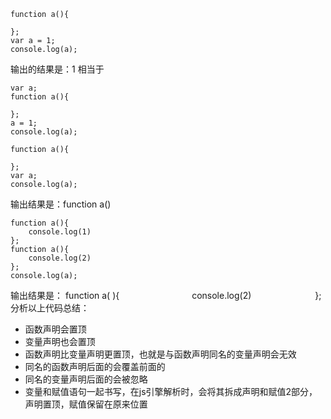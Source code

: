 ``` 
function a(){ 
   
};
var a = 1;
console.log(a);
 ```
输出的结果是：1
相当于
```
var a;
function a(){ 

};
a = 1;
console.log(a);
```
```
function a(){ 
    
};
var a;
console.log(a);
```
输出结果是：function a()
```
function a(){ 
    console.log(1)
};
function a(){ 
    console.log(2)
};
console.log(a);
``` 
输出结果是： function a( ){ 
　　　　　　　　console.log(2)
 　　　　　　　};
分析以上代码总结：
- 函数声明会置顶
- 变量声明也会置顶
- 函数声明比变量声明更置顶，也就是与函数声明同名的变量声明会无效
- 同名的函数声明后面的会覆盖前面的
- 同名的变量声明后面的会被忽略
- 变量和赋值语句一起书写，在js引擎解析时，会将其拆成声明和赋值2部分，声明置顶，赋值保留在原来位置